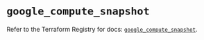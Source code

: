 # `google_compute_snapshot`

Refer to the Terraform Registry for docs: [`google_compute_snapshot`](https://registry.terraform.io/providers/hashicorp/google-beta/6.24.0/docs/resources/google_compute_snapshot).
